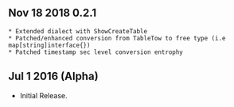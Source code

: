 ## Nov 18 2018 0.2.1
    * Extended dialect with ShowCreateTable
    * Patched/enhanced conversion from TableTow to free type (i.e map[string]interface{})
    * Patched timestamp sec level conversion entrophy

## Jul 1 2016 (Alpha)

  * Initial Release.
